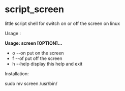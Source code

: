 script_screen
=============

little script shell for switch on or off the screen on linux

Usage :

**Usage: screen [OPTION]...**
- o --on                  put on the screen
- f --of                  put off the screen
- h --help                display this help and exit

Installation:
  
  sudo mv screen /usr/bin/
